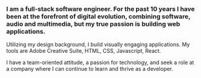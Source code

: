 ### I am a full-stack software engineer. For the past 10 years I have been at the forefront of digital evolution, combining software, audio and multimedia, but my true passion is building web applications. 

Utilizing my design background, I build visually engaging applications. My tools are Adobe Creative Suite, HTML, CSS, Javascript, React. 

I have a team-oriented attitude, a passion for technology, and seek a role at a company where I can continue to learn and thrive as a developer.

